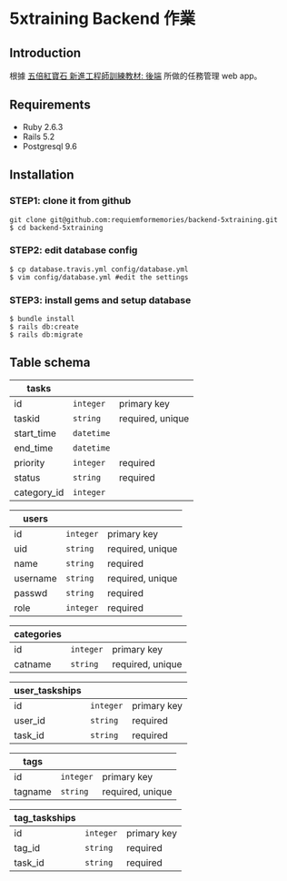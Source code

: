 # 5xtraining Backend 作業

## Introduction 
根據 [五倍紅寶石 新進工程師訓練教材: 後端](https://github.com/5xRuby/5xtraining/blob/master/backend.md) 所做的任務管理 web app。

## Requirements
- Ruby 2.6.3
- Rails 5.2
- Postgresql 9.6

## Installation

### STEP1: clone it from github
```
git clone git@github.com:requiemformemories/backend-5xtraining.git  
$ cd backend-5xtraining
```
### STEP2: edit database config
```
$ cp database.travis.yml config/database.yml
$ vim config/database.yml #edit the settings
```

### STEP3: install gems and setup database
```
$ bundle install  
$ rails db:create  
$ rails db:migrate  
```

## Table schema
|tasks      |           |                     |
|-----------|-----------|---------------------|
|id         |`integer`  |primary key          |
|taskid     |`string`   |required, unique     |
|start_time |`datetime` |                     |
|end_time   |`datetime` |                     |
|priority   |`integer`  |required             |
|status     |`string`   |required             |
|category_id|`integer`  |                     |


|users      |          |                      |
|-----------|----------|----------------------|
|id         |`integer` |primary key           |
|uid        |`string`  |required, unique      |
|name       |`string`  |required              |
|username   |`string`  |required, unique      |
|passwd     |`string`  |required              |
|role       |`integer` |required              |

|categories |           |                     |
|-----------|-----------|---------------------|
|id         |`integer`  |primary key          |
|catname    |`string`   |required, unique     |

|user_taskships|          |                      |
|--------------|----------|----------------------|
|id            |`integer` |primary key           |
|user_id       |`string`  |required              |
|task_id       |`string`  |required              |

|tags       |          |                      |
|-----------|----------|----------------------|
|id         |`integer` |primary key           |
|tagname    |`string`  |required, unique      |

|tag_taskships    |            |                       |
|-----------------|------------|-----------------------|
|id               |`integer`   |primary key            |
|tag_id           |`string`    |required               |
|task_id          |`string`    |required               |


